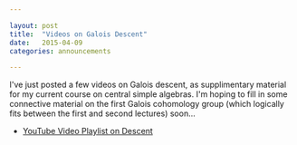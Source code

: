 ```yaml
---

layout: post
title:  "Videos on Galois Descent"
date:   2015-04-09
categories: announcements 

---
```


I've just posted a few videos on Galois descent, as supplimentary material
for my current course on central simple algebras. I'm hoping to fill in
some connective material on the first Galois cohomology group (which
logically fits between the first and second lectures) soon...

  - [YouTube Video Playlist on Descent][descent]


[descent]: https://www.youtube.com/playlist?list=PLwRA8zj9nt3jSyLtYOv0EowYLBfMUAHRF
